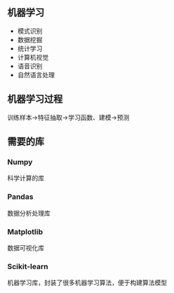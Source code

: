 ## 机器学习

- 模式识别
- 数据挖掘 
- 统计学习
- 计算机视觉
- 语音识别
- 自然语言处理

## 机器学习过程

训练样本->特征抽取->学习函数、建模->预测

## 需要的库

### Numpy

科学计算的库

### Pandas

数据分析处理库

### Matplotlib

数据可视化库

### Scikit-learn

机器学习库，封装了很多机器学习算法，便于构建算法模型

